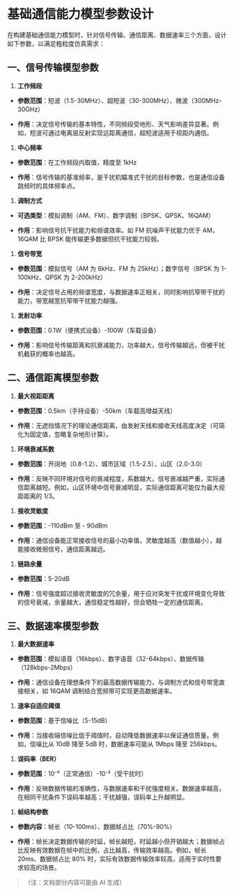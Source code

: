 # 基础通信能力模型参数设计

在构建基础通信能力模型时，针对信号传输、通信距离、数据速率三个方面，设计如下参数，以满足粗粒度仿真需求：

## 一、信号传输模型参数



1.  **工作频段**

*   **参数范围**：短波（1.5-30MHz）、超短波（30-300MHz）、微波（300MHz-30GHz）

*   **作用**：决定信号传输的基本特性，不同频段受地形、天气影响差异显著。例如，短波可通过电离层反射实现远距离通信，超短波适用于视距内通信。

1.  **中心频率**

*   **参数范围**：在工作频段内取值，精度至 1kHz

*   **作用**：信号传输的基准频率，是干扰机瞄准式干扰的目标参数，也是通信设备跳频时的具体频率点。

1.  **调制方式**

*   **可选类型**：模拟调制（AM、FM）、数字调制（BPSK、QPSK、16QAM）

*   **作用**：影响信号抗干扰能力和频谱效率。如 FM 抗噪声干扰能力优于 AM，16QAM 比 BPSK 能传输更多数据但抗干扰能力较弱。

1.  **信号带宽**

*   **参数范围**：模拟信号（AM 为 6kHz、FM 为 25kHz）；数字信号（BPSK 为 1-100kHz、QPSK 为 2-200kHz）

*   **作用**：决定信号占用的频谱宽度，与数据速率正相关，同时影响抗窄带干扰的能力，带宽越宽抗窄带干扰能力越强。

1.  **发射功率**

*   **参数范围**：0.1W（便携式设备）-100W（车载设备）

*   **作用**：影响信号传输距离和抗衰减能力，功率越大，信号传输越远，但被干扰机截获的概率也越高。

## 二、通信距离模型参数



1.  **最大视距距离**

*   **参数范围**：0.5km（手持设备）-50km（车载高增益天线）

*   **作用**：无遮挡情况下的理论通信距离，由发射天线和接收天线高度决定（可简化为固定值，忽略复杂地形计算）。

1.  **环境衰减系数**

*   **参数范围**：开阔地（0.8-1.2）、城市区域（1.5-2.5）、山区（2.0-3.0）

*   **作用**：反映不同环境对信号的衰减程度，系数越大，信号衰减越严重，实际通信距离越短。例如，山区环境中信号衰减明显，实际通信距离可能仅为最大视距距离的 1/3。

1.  **接收灵敏度**

*   **参数范围**：-110dBm 至 - 90dBm

*   **作用**：通信设备能正常接收信号的最小功率值，灵敏度越高（数值越小），越能接收微弱信号，通信距离越远。

1.  **链路余量**

*   **参数范围**：5-20dB

*   **作用**：信号强度超过接收灵敏度的冗余量，用于应对突发干扰或环境变化导致的信号衰减，余量越大，通信稳定性越好，但会牺牲一定的通信距离。

## 三、数据速率模型参数



1.  **最大数据速率**

*   **参数范围**：模拟语音（16kbps）、数字语音（32-64kbps）、数据传输（128kbps-2Mbps）

*   **作用**：通信设备在理想条件下的最高数据传输能力，与调制方式和信号带宽直接相关，如 16QAM 调制结合宽频带可实现更高数据速率。

1.  **速率自适应阈值**

*   **参数范围**：基于信噪比（5-15dB）

*   **作用**：当接收端信噪比低于阈值时，自动降低数据速率以保证通信质量。例如，信噪比从 10dB 降至 5dB 时，数据速率可能从 1Mbps 降至 256kbps。

1.  **误码率（BER）**

*   **参数范围**：10⁻⁵（正常通信）-10⁻²（受干扰时）

*   **作用**：反映数据传输的准确性，与数据速率和干扰强度相关。数据速率越高，在相同干扰条件下误码率越高；干扰越强，误码率上升越明显。

1.  **帧结构参数**

*   **参数内容**：帧长（10-100ms）、数据帧占比（70%-90%）

*   **作用**：帧长决定数据传输的时延，帧长越短，时延越小但开销越大；数据帧占比反映有效数据在帧中的比例，占比越高，传输效率越高。例如，帧长 20ms、数据帧占比 80% 时，实际有效数据传输效率较高，适用于实时性要求较高的场景。

> （注：文档部分内容可能由 AI 生成）
